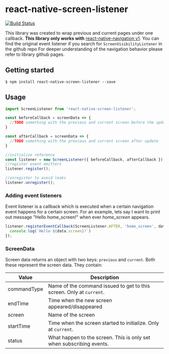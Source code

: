 
# react-native-screen-listener
[![Build Status](https://travis-ci.org/tomas-paronai/react-native-screen-listener.svg?branch=master)](https://travis-ci.org/tomas-paronai/react-native-screen-listener)

This library was created to wrap previous and current pages under one callback.
**This library only works with** [react-native-navigation v1](https://github.com/wix/react-native-navigation).
You can find the original event listener if you search for `ScreenVisibilityListener` in the github repo
For deeper understanding of the navigation behavior please refer to library github pages.

## Getting started

`$ npm install react-native-screen-listener --save`

## Usage
```javascript
import ScreenListener from 'react-native-screen-listener';

const beforeCallback = screenData => {
  //TODO something with the previous and current screen before the update
}

const afterCallback = screenData => {
  //TODO something with the previous and current screen after update
}

//initialize reference
const listener = new ScreenListener({ beforeCallback, afterCallback });
//register event emitters
listener.register();

//unregister to avoid leaks
listener.unregister();
```

### Adding event listeners
Event listener is a callback which is executed when a certain navigation event happens for a certain screen.
For an example, lets say I want to print out message "Hello home_screen!" when ever *home_screen* appears.

```javascript
listener.registerEventCallback(ScreenListener.AFTER, 'home_screen', data => {
  console.log(`Hello ${data.screen}!`)
});
```

### ScreenData

Screen data returns an object with two keys: `previous` and `current`. Both these represent the screen data. 
They contain:

| Value | Description |
| --- | --- |
| commandType | Name of the command issued to get to this screen. Only at `current`. |
| endTime | Time when the new screen appeared/disappeared |
| screen | Name of the screen |
| startTime | Time when the screen started to initialize. Only at `current`. |
| status | What happen to the screen. This is only set when subscribing events. |

